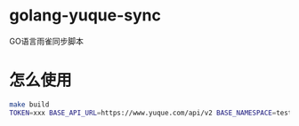 # golang-yuque-sync
GO语言雨雀同步脚本

# 怎么使用

````Bash
make build
TOKEN=xxx BASE_API_URL=https://www.yuque.com/api/v2 BASE_NAMESPACE=tests/test ./bin/linux_amd64
````
